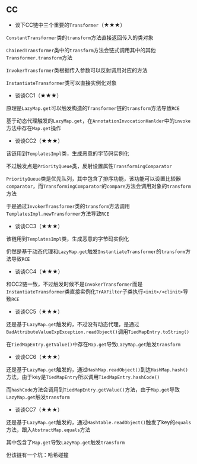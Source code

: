 ## CC

- 谈下CC链中三个重要的`Transformer`（★★★）

`ConstantTransformer`类的`transform`方法直接返回传入的类对象

`ChainedTransformer`类中的`transform`方法会链式调用其中的其他`Transformer.transform`方法

`InvokerTransformer`类根据传入参数可以反射调用对应的方法

`InstantiateTransformer`类可以直接实例化对象



- 谈谈CC1（★★★）

原理是`LazyMap.get`可以触发构造的`Transformer`链的`transform`方法导致`RCE`

基于动态代理触发的`LazyMap.get`，在`AnnotationInvocationHanlder`中的`invoke`方法中存在`Map.get`操作



- 谈谈CC2（★★★）

该链用到`TemplatesImpl`类，生成恶意的字节码实例化

不过触发点是`PriorityQueue`类，反射设置属性`TransformingComparator`

`PriorityQueue`类是优先队列，其中包含了排序功能，该功能可以设置比较器`comparator`，而`TransformingComparator`的`compare`方法会调用对象的`transform`方法

于是通过`InvokerTransformer`类的`transform`方法调用`TemplatesImpl.newTransformer`方法导致`RCE`



- 谈谈CC3（★★★）

该链用到`TemplatesImpl`类，生成恶意的字节码实例化

仍然是基于动态代理和`LazyMap.get`触发`InstantiateTransformer`的`transform`方法导致`RCE`



- 谈谈CC4（★★★）

和CC2链一致，不过触发时候不是`InvokerTransformer`而是`InstantiateTransformer`类直接实例化`TrAXFilter`子类执行`<init>/<clinit>`导致`RCE`



- 谈谈CC5（★★★）

还是基于`LazyMap.get`触发的，不过没有动态代理，是通过`BadAttributeValueExpException.readObject()`调用`TiedMapEntry.toString()`

在`TiedMapEntry.getValue()`中存在`Map.get`导致`LazyMap.get`触发`transform`



- 谈谈CC6（★★★）

还是基于`LazyMap.get`触发的，通过`HashMap.readObject()`到达`HashMap.hash()`方法，由于key是`TiedMapEntry`所以调用`TiedMapEntry.hashCode()`

而`hashCode`方法会调用到`TiedMapEntry.getValue()`方法，由于`Map.get`导致`LazyMap.get`触发`transform`



- 谈谈CC7（★★★）

还是基于`LazyMap.get`触发的，通过`Hashtable.readObject()`触发了key的`equals`方法，跟入`AbstractMap.equals`方法

其中包含了`Map.get`导致`LazyMap.get`触发`transform`

但该链有一个坑：哈希碰撞
